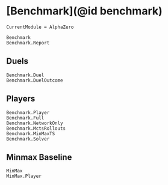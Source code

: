 # [Benchmark](@id benchmark)

```@meta
CurrentModule = AlphaZero
```

```@docs
Benchmark
Benchmark.Report
```

## Duels

```@docs
Benchmark.Duel
Benchmark.DuelOutcome
```

## Players

```@docs
Benchmark.Player
Benchmark.Full
Benchmark.NetworkOnly
Benchmark.MctsRollouts
Benchmark.MinMaxTS
Benchmark.Solver
```

## Minmax Baseline

```@docs
MinMax
MinMax.Player
```

